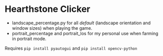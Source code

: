 # Hearthstone Clicker
* landscape_percentage.py for all *default* (landscape orientation and window sizes) when playing the game. 
* portrait_percentage and portrait_los for my personal use when farming in portrait mode.


Requires `pip install pyautogui` and `pip install opencv-python`
